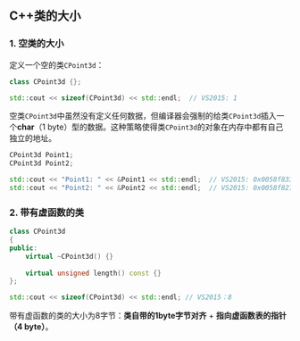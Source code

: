 ## C++类的大小
### 1. 空类的大小
定义一个空的类`CPoint3d`：
```C++
class CPoint3d {};

std::cout << sizeof(CPoint3d) << std::endl;  // VS2015: 1
```
空类`CPoint3d`中虽然没有定义任何数据，但编译器会强制的给类`CPoint3d`插入一个**char**（1 byte）型的数据。这种策略使得类`CPoint3d`的对象在内存中都有自己独立的地址。
```C++
CPoint3d Point1;
CPoint3d Point2;

std::cout << "Point1: " << &Point1 << std::endl;  // VS2015: 0x0058f833
std::cout << "Point2: " << &Point2 << std::endl;  // VS2015: 0x0058f827
```

### 2. 带有虚函数的类
```C++
class CPoint3d 
{
public:
	virtual ~CPoint3d() {}
  
	virtual unsigned length() const {}
};

std::cout << sizeof(CPoint3d) << std::endl; // VS2015：8
```
带有虚函数的类的大小为8字节：**类自带的1byte字节对齐** + **指向虚函数表的指针（4 byte）**。
